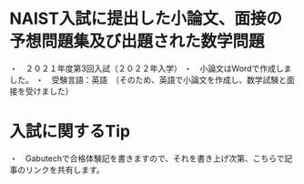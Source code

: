 # NAIST入試に提出した小論文、面接の予想問題集及び出題された数学問題
・　２０２１年度第3回入試（２０２２年入学）
・　小論文はWordで作成しました。
・　受験言語：英語　（そのため、英語で小論文を作成し、数学試験と面接を受けました）

# 入試に関するTip
・　Gabutechで合格体験記を書きますので、それを書き上げ次第、こちらで記事のリンクを共有します。
